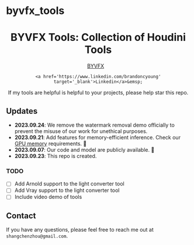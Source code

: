 # byvfx_tools
<div align="center">


<h1>BYVFX Tools: Collection of Houdini Tools </h1>

<div>
    <a href='https://www.byvfx.com' target='_blank'>BYVFX</a>&emsp;

    <a href='https://www.linkedin.com/brandoncyoung' target='_blank'>Linkedin</a>&emsp;

</div>

 If my tools are helpful is helpful to your projects, please help star this repo.

</div>


## Updates
- **2023.09.24**: We remove the watermark removal demo officially to prevent the misuse of our work for unethical purposes.
- **2023.09.21**: Add features for memory-efficient inference. Check our [GPU memory](https://github.com/sczhou/ProPainter#-memory-efficient-inference) requirements. 🚀
- **2023.09.07**: Our code and model are publicly available. 🐳
- **2023.09.23**: This repo is created.


### TODO
- [ ] Add Arnold support to the light converter tool
- [ ] Add Vray support to the light converter tool
- [ ] Include video demo of tools
  
## Contact
If you have any questions, please feel free to reach me out at `shangchenzhou@gmail.com`. 
